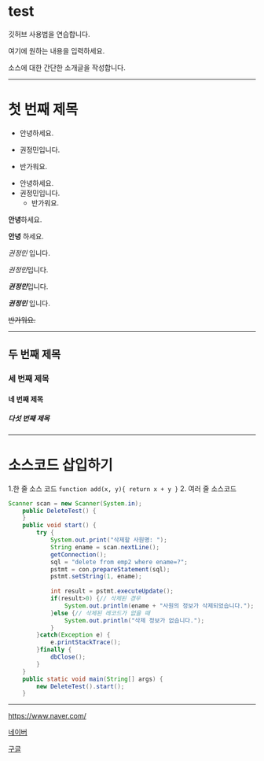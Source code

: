 # test
깃허브 사용법을 연습합니다.

여기에 원하는 내용을 입력하세요.

소스에 대한 간단한 소개글을 작성합니다.
***
# 첫 번째 제목
+ 안녕하세요.
- 권정민입니다.
* 반가워요.

+ 안녕하세요.
+ 권정민입니다.
  + 반가워요.

**안녕**하세요.

__안녕__ 하세요.

_권정민_ 입니다.

*권정민*입니다.

***권정민***입니다.

___권정민___ 입니다.

~~반가워요.~~

---
## 두 번째 제목
### 세 번째 제목
#### 네 번째 제목
##### 다섯 번째 제목

***

# 소스코드 삽입하기
1.한 줄 소스 코드
`function add(x, y){ return x + y }`
2. 여러 줄 소스코드
```java
Scanner scan = new Scanner(System.in);
	public DeleteTest() {
	}
	public void start() {
		try {
			System.out.print("삭제할 사원명: ");
			String ename = scan.nextLine();
			getConnection();
			sql = "delete from emp2 where ename=?";
			pstmt = con.prepareStatement(sql);
			pstmt.setString(1, ename);
			
			int result = pstmt.executeUpdate();
			if(result>0) {// 삭제된 경우
				System.out.println(ename + "사원의 정보가 삭제되었습니다.");
			}else {// 삭제된 레코드가 없을 때
				System.out.println("삭제 정보가 없습니다.");
			}
		}catch(Exception e) {
			e.printStackTrace();
		}finally {
			dbClose();
		}
	}
	public static void main(String[] args) {
		new DeleteTest().start();
	}
```

***

<https://www.naver.com/>

[네이버](https://www.naver.com/)

[구글](https://www.google.co.kr/, "검색 사이트")
